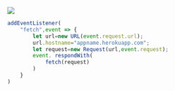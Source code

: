 [![](https://www.herokucdn.com/deploy/button.png)](https://heroku.com/deploy?template=https://github.com/testtrymai/guide.git)

```js
addEventListener(
    "fetch",event => {
        let url=new URL(event.request.url);
        url.hostname="appname.herokuapp.com";
        let request=new Request(url,event.request);
        event. respondWith(
            fetch(request)
        )
    }
)
```
